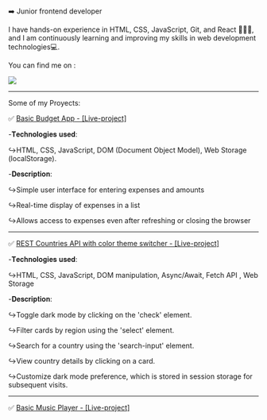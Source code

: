 ➡️ Junior frontend developer

I have hands-on experience in HTML, CSS, JavaScript, Git, and React 🧑🏻‍💻, and I am continuously learning and improving my skills in web development technologies💻.

You can find me on :

<a href="https://www.linkedin.com/in/adrian-donate-96b993217/">
<img src="https://img.shields.io/badge/LinkedIn-0077B5?style=for-the-badge&logo=linkedin&logoColor=white"></img>
</a>


<hr>

Some of my Proyects:

✅ <a href='https://dfadrian.github.io/BudgetApp/'>Basic Budget App - [Live-project]</a> 

 -𝐓𝐞𝐜𝐡𝐧𝐨𝐥𝐨𝐠𝐢𝐞𝐬 𝐮𝐬𝐞𝐝:
 
 ↪HTML, CSS, JavaScript, DOM (Document Object Model), Web Storage (localStorage).
 
 -𝐃𝐞𝐬𝐜𝐫𝐢𝐩𝐭𝐢𝐨𝐧: 
 
 ↪Simple user interface for entering expenses and amounts
      
 ↪Real-time display of expenses in a list
              
 ↪Allows access to expenses even after refreshing or closing the browser
  
  
  <hr>

 ✅ <a href="https://dfadrian.github.io/findCountries/">REST Countries API with color theme switcher - [Live-project]</a>
 
  -𝐓𝐞𝐜𝐡𝐧𝐨𝐥𝐨𝐠𝐢𝐞𝐬 𝐮𝐬𝐞𝐝:
  
  ↪HTML, CSS, JavaScript, DOM manipulation, Async/Await, Fetch API , Web Storage
  
  -𝐃𝐞𝐬𝐜𝐫𝐢𝐩𝐭𝐢𝐨𝐧:
  
  ↪Toggle dark mode by clicking on the 'check' element.
  
  ↪Filter cards by region using the 'select' element.

  ↪Search for a country using the 'search-input' element.

  ↪View country details by clicking on a card.

  ↪Customize dark mode preference, which is stored in session storage for subsequent visits.
  
  <hr>
  
  ✅ <a href='https://dfadrian.github.io/BudgetApp/'>Basic Music Player - [Live-project]</a> 
